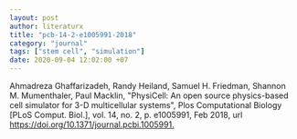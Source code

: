 ```yaml
---
layout: post
author: literaturx
title: "pcb-14-2-e1005991-2018"
category: "journal"
tags: ["stem cell", "simulation"]
date: 2020-09-04 12:02:00 +07
---
```


Ahmadreza Ghaffarizadeh, Randy Heiland, Samuel H. Friedman, Shannon M. Mumenthaler, Paul Macklin, "PhysiCell: An open source physics-based cell simulator for 3-D multicellular systems", Plos Computational Biology [PLoS Comput. Biol.], vol. 14, no. 2, p. e1005991, Feb 2018, url <https://doi.org/10.1371/journal.pcbi.1005991>[.](https://drive.google.com/file/d/1lp6xCwBZbr4YLiO_D7BwUGtlymo6G0J3/view?usp=sharing)

